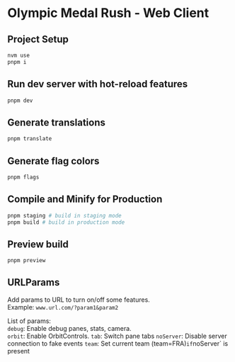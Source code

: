 # Olympic Medal Rush - Web Client

## Project Setup

```sh
nvm use
pnpm i
```

## Run dev server with hot-reload features

```sh
pnpm dev
```

## Generate translations

```sh
pnpm translate
```

## Generate flag colors

```sh
pnpm flags
```

## Compile and Minify for Production

``` bash
pnpm staging # build in staging mode
pnpm build # build in production mode
```

## Preview build

``` bash
pnpm preview
```

## URLParams

Add params to URL to turn on/off some features.  
Example: `www.url.com/?param1&param2`  

List of params:  
`debug`: Enable debug panes, stats, camera.  
`orbit`: Enable OrbitControls.
`tab`: Switch pane tabs
`noServer`: Disable server connection to fake events
`team`: Set current team (team=FRA)` if `noServer` is present
